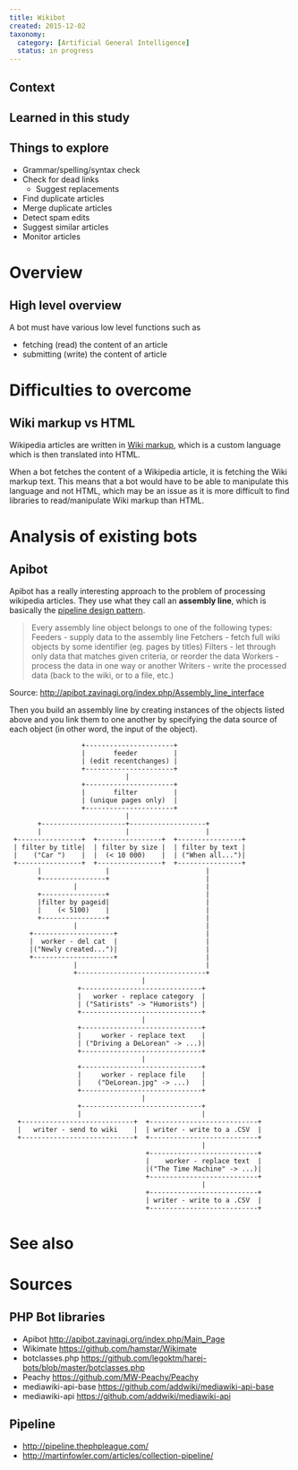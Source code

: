 ```yaml
---
title: Wikibot
created: 2015-12-02
taxonomy:
  category: [Artificial General Intelligence]
  status: in progress
---
```


## Context

## Learned in this study

## Things to explore

* Grammar/spelling/syntax check
* Check for dead links
	* Suggest replacements
* Find duplicate articles
* Merge duplicate articles
* Detect spam edits
* Suggest similar articles
* Monitor articles

# Overview

## High level overview

A bot must have various low level functions such as
* fetching (read) the content of an article
* submitting (write) the content of article

# Difficulties to overcome

## Wiki markup vs HTML

Wikipedia articles are written in [Wiki markup](https://en.wikipedia.org/wiki/Help:Wiki_markup), which is a custom language which is then translated into HTML.

When a bot fetches the content of a Wikipedia article, it is fetching the Wiki markup text. This means that a bot would have to be able to manipulate this language and not HTML, which may be an issue as it is more difficult to find libraries to read/manipulate Wiki markup than HTML.

# Analysis of existing bots

## Apibot

Apibot has a really interesting approach to the problem of processing wikipedia articles. They use what they call an **assembly line**, which is basically the [pipeline design pattern](https://www.cise.ufl.edu/research/ParallelPatterns/PatternLanguage/AlgorithmStructure/Pipeline.htm).

> Every assembly line object belongs to one of the following types:
> Feeders - supply data to the assembly line
> Fetchers - fetch full wiki objects by some identifier (eg. pages by titles)
> Filters - let through only data that matches given criteria, or reorder the data
> Workers - process the data in one way or another
> Writers - write the processed data (back to the wiki, or to a file, etc.)

Source: http://apibot.zavinagi.org/index.php/Assembly_line_interface

Then you build an assembly line by creating instances of the objects listed above and you link them to one another by specifying the data source of each object (in other word, the input of the object).

```
                  +----------------------+
                  |       feeder         |
                  | (edit recentchanges) |
                  +----------------------+
                             |
                  +----------------------+
                  |       filter         |
                  | (unique pages only)  |
                  +----------------------+
                             |
       +---------------------+-------------------+
       |                     |                   |
 +----------------+  +----------------+  +----------------+
 | filter by title|  | filter by size |  | filter by text |
 |    ("Car ")    |  |  (< 10 000)    |  | ("When all...")|
 +----------------+  +----------------+  +----------------+
       |                |                        |
       +----------------+                        |
                |                                |
       +----------------+                        |
       |filter by pageid|                        |
       |    (< 5100)    |                        |
       +----------------+                        |
                |                                |
     +--------------------+                      |
     |  worker - del cat  |                      |
     |("Newly created...")|                      |
     +--------------------+                      |
                |                                |
                +--------------------------------+
                                 |
                 +------------------------------+
                 |   worker - replace category  |
                 | ("Satirists" -> "Humorists") |
                 +------------------------------+
                                 |
                 +------------------------------+
                 |     worker - replace text    |
                 | ("Driving a DeLorean" -> ...)|
                 +------------------------------+
                                 |
                 +------------------------------+
                 |     worker - replace file    |
                 |    ("DeLorean.jpg" -> ...)   |
                 +------------------------------+
                                 |
                 +------------------------------+
                 |                              |
  +----------------------------+  +---------------------------+
  |   writer - send to wiki    |  | writer - write to a .CSV  |
  +----------------------------+  +---------------------------+
                                                |
                                  +---------------------------+
                                  |    worker - replace text  |
                                  |("The Time Machine" -> ...)|
                                  +---------------------------+
                                                |
                                  +---------------------------+
                                  | writer - write to a .CSV  |
                                  +---------------------------+
```

# See also

# Sources

## PHP Bot libraries

* Apibot http://apibot.zavinagi.org/index.php/Main_Page
* Wikimate https://github.com/hamstar/Wikimate
* botclasses.php https://github.com/legoktm/harej-bots/blob/master/botclasses.php
* Peachy https://github.com/MW-Peachy/Peachy
* mediawiki-api-base https://github.com/addwiki/mediawiki-api-base
* mediawiki-api https://github.com/addwiki/mediawiki-api

## Pipeline

* http://pipeline.thephpleague.com/
* http://martinfowler.com/articles/collection-pipeline/

